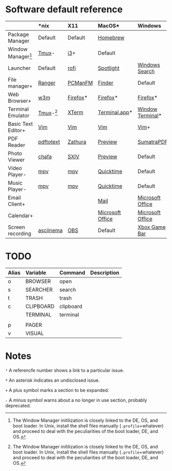 # Software default reference

|                  |\*nix                                               |X11                                                    |MacOS\*                                                        |Windows    |
|:-----------------|:---------------------------------------------------|:------------------------------------------------------|:--------------------------------------------------------------|:---|
|Package Manager   |Default                                             |Default                                                |[Homebrew](https://brew.sh/)                                                   ||
|Window Manager[^1]|[Tmux](https://github.com/tmux/tmux/wiki)-          |[i3](https://i3wm.org/)+                               |Default                                                         ||
|Launcher          |Default                                             |[rofi](https://github.com/davatorium/rofi)             |[Spotlight](https://en.wikipedia.org/wiki/Spotlight_(software)) |[Windows Search](https://en.wikipedia.org/wiki/Windows_Search)|
|File manager+     |[Ranger](https://ranger.github.io/)                 |[PCManFM](https://wiki.lxde.org/en/PCManFM)            |[Finder](https://support.apple.com/en-us/HT201732)              |Default|
|Web Browser+      |[w3m](http://w3m.sourceforge.net/)                  |[Firefox](https://www.mozilla.org/en-US/firefox/new/)\*|[Firefox](https://www.mozilla.org/en-US/firefox/new/)\*         |[Firefox](https://www.mozilla.org/en-US/firefox/new/)\*|
|Terminal Emulator |[Tmux](https://github.com/tmux/tmux/wiki)-[^1]      |[XTerm](https://invisible-island.net/xterm/)           |[Terminal.app](https://en.wikipedia.org/wiki/Terminal_(macOS))\*|[Window Terminal](https://docs.microsoft.com/en-us/windows/terminal/)\*|
|Basic Text Editor+|[Vim](https://www.vim.org/)                         |[Vim](https://www.vim.org/)                            |[Vim](https://www.vim.org/)                                     |[Vim](https://www.vim.org/)+|
|PDF Reader        |[pdftotext](https://en.wikipedia.org/wiki/Pdftotext)|[Zathura](https://pwmt.org/projects/zathura/)          |[Preview](https://support.apple.com/guide/preview/welcome/mac)  |[SumatraPDF](https://www.sumatrapdfreader.org/free-pdf-reader)|
|Photo Viewer      |[chafa](https://hpjansson.org/chafa/download/)      |[SXIV](https://github.com/muennich/sxiv)               |[Preview](https://support.apple.com/guide/preview/welcome/mac)  |Default|
|Video Player-     |[mpv](https://mpv.io/)                              |[mpv](https://mpv.io/)                                 |[Quicktime](https://support.apple.com/quicktime)                |Default|
|Music Player-     |[mpv](https://mpv.io/)                              |[mpv](https://mpv.io/)                                 |[Quicktime](https://support.apple.com/quicktime)                |Default|
|Email Client+     |                                                    |                                                       |[Mail](https://www.office.com/)                     |[Microsoft Office](https://www.office.com/)|
|Calendar+         |                                                    |                                                       |[Microsoft Office](https://www.office.com/)                     |[Microsoft Office](https://www.office.com/)|
|Screen recording  |[asciinema](https://asciinema.org/)                 |[OBS](https://obsproject.com/)                         |Default                                                         |[Xbox Game Bar](https://support.microsoft.com/en-us/windows/record-a-game-clip-on-your-pc-with-xbox-game-bar-2f477001-54d4-1276-9144-b0416a307f3c)|


[^1]: The Window Manager initilization is closely linked to the DE, OS, and boot loader. In Unix, install the shell files manually (`.profile`+whatever) and proceed to deal with the peculiarities of the boot loader, DE, and OS.

# TODO

|Alias|Variable|Command|Description|
|:--|:--|:--|:--|
|o|BROWSER|open||
|s|SEARCHER|search||
|t|TRASH|trash||
|c|CLIPBOARD|clipboard||
||TERMINAL|terminal||
|||||
|p|PAGER|||
|v|VISUAL|||


# Notes

`¹` A referencfe number shows a link to a particular issue.

`*` An asterisk indicates an undisclosed issue.

`+` A plus symbol marks a section to be expanded.

`-` A minus symbol warns about a no longer in use section, probably deprecated.
